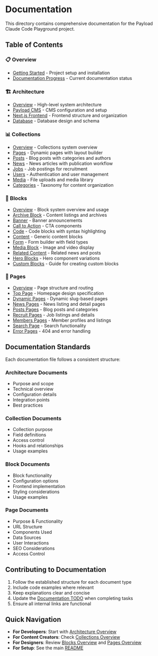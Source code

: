 # Documentation

This directory contains comprehensive documentation for the Payload Claude Code Playground project.

## Table of Contents

### 📋 Overview
- [Getting Started](../README.md) - Project setup and installation
- [Documentation Progress](../DOCUMENTATION_TODO.md) - Current documentation status

### 🏗️ Architecture
- [Overview](./architecture/overview.md) - High-level system architecture
- [Payload CMS](./architecture/payload-cms.md) - CMS configuration and setup
- [Next.js Frontend](./architecture/nextjs-frontend.md) - Frontend structure and organization
- [Database](./architecture/database.md) - Database design and schema

### 📊 Collections
- [Overview](./collections/overview.md) - Collections system overview
- [Pages](./collections/pages.md) - Dynamic pages with layout builder
- [Posts](./collections/posts.md) - Blog posts with categories and authors
- [News](./collections/news.md) - News articles with publication workflow
- [Jobs](./collections/jobs.md) - Job postings for recruitment
- [Users](./collections/users.md) - Authentication and user management
- [Media](./collections/media.md) - File uploads and media library
- [Categories](./collections/categories.md) - Taxonomy for content organization

### 🧩 Blocks
- [Overview](./blocks/overview.md) - Block system overview and usage
- [Archive Block](./blocks/archive-block.md) - Content listings and archives
- [Banner](./blocks/banner.md) - Banner announcements
- [Call to Action](./blocks/call-to-action.md) - CTA components
- [Code](./blocks/code.md) - Code blocks with syntax highlighting
- [Content](./blocks/content.md) - Generic content blocks
- [Form](./blocks/form.md) - Form builder with field types
- [Media Block](./blocks/media-block.md) - Image and video display
- [Related Content](./blocks/related-content.md) - Related news and posts
- [Hero Blocks](./blocks/hero-blocks.md) - Hero component variations
- [Custom Blocks](./blocks/custom-blocks.md) - Guide for creating custom blocks

### 📄 Pages
- [Overview](./pages/overview.md) - Page structure and routing
- [Top Page](./pages/top-page.md) - Homepage design specification
- [Dynamic Pages](./pages/dynamic-pages.md) - Dynamic slug-based pages
- [News Pages](./pages/news-pages.md) - News listing and detail pages
- [Posts Pages](./pages/posts-pages.md) - Blog posts and categories
- [Recruit Pages](./pages/recruit-pages.md) - Job listings and details
- [Members Pages](./pages/members-pages.md) - Member profiles and listings
- [Search Page](./pages/search-page.md) - Search functionality
- [Error Pages](./pages/error-pages.md) - 404 and error handling

## Documentation Standards

Each documentation file follows a consistent structure:

### Architecture Documents
- Purpose and scope
- Technical overview
- Configuration details
- Integration points
- Best practices

### Collection Documents
- Collection purpose
- Field definitions
- Access control
- Hooks and relationships
- Usage examples

### Block Documents
- Block functionality
- Configuration options
- Frontend implementation
- Styling considerations
- Usage examples

### Page Documents
- Purpose & Functionality
- URL Structure
- Components Used
- Data Sources
- User Interactions
- SEO Considerations
- Access Control

## Contributing to Documentation

1. Follow the established structure for each document type
2. Include code examples where relevant
3. Keep explanations clear and concise
4. Update the [Documentation TODO](../DOCUMENTATION_TODO.md) when completing tasks
5. Ensure all internal links are functional

## Quick Navigation

- **For Developers**: Start with [Architecture Overview](./architecture/overview.md)
- **For Content Creators**: Check [Collections Overview](./collections/overview.md)
- **For Designers**: Review [Blocks Overview](./blocks/overview.md) and [Pages Overview](./pages/overview.md)
- **For Setup**: See the main [README](../README.md)